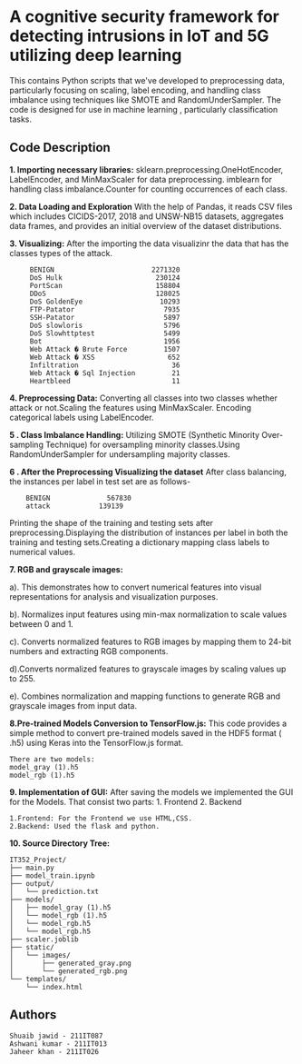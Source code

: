 
# A cognitive security framework for detecting intrusions in IoT and 5G utilizing deep learning

This contains Python scripts that we've developed to  preprocessing data, particularly focusing on scaling, label encoding, and handling class imbalance using techniques like SMOTE and RandomUnderSampler. The code is designed for use in machine learning , particularly classification tasks.







##  Code Description

__1. Importing necessary libraries:__ sklearn.preprocessing.OneHotEncoder, LabelEncoder, and MinMaxScaler for data preprocessing. imblearn for handling class imbalance.Counter for counting occurrences of each class.


__2. Data Loading and Exploration__ 
With the help of Pandas, it reads CSV files which includes  CICIDS-2017, 2018 and UNSW-NB15 datasets, aggregates data frames, and provides an initial overview of the dataset distributions.

__3. Visualizing:__
        After the importing the data visualizinr the data that has the classes types of the attack.
        
         BENIGN                        2271320
         DoS Hulk                       230124
         PortScan                       158804
         DDoS                           128025
         DoS GoldenEye                   10293
         FTP-Patator                      7935
         SSH-Patator                      5897
         DoS slowloris                    5796
         DoS Slowhttptest                 5499
         Bot                              1956
         Web Attack � Brute Force         1507
         Web Attack � XSS                  652
         Infiltration                       36
         Web Attack � Sql Injection         21
         Heartbleed                         11
__4. Preprocessing Data:__
       Converting all classes into two classes whether attack or not.Scaling the features using MinMaxScaler. Encoding categorical labels using LabelEncoder.


__5 . Class Imbalance Handling:__
Utilizing SMOTE (Synthetic Minority Over-sampling Technique) for oversampling minority classes.Using RandomUnderSampler for undersampling majority classes.

__6 . After the Preprocessing Visualizing the dataset__
After class balancing, the instances per label in test set are as follows-

     	BENIGN          	567830
     	attack	          139139
Printing the shape of the training and testing sets after preprocessing.Displaying the distribution of instances per label in both the training and testing sets.Creating a dictionary mapping class labels to numerical values.

__7. RGB and grayscale images:__

 a). This  demonstrates how to convert numerical features into visual representations for analysis and visualization purposes.

 b). Normalizes input features using min-max normalization to scale values between 0 and 1.

 c). Converts normalized features to RGB images by mapping them to 24-bit numbers and extracting RGB components.

d).Converts normalized features to grayscale images by scaling values up to 255.

e). Combines normalization and mapping functions to generate RGB and grayscale images from input data.

__8.Pre-trained Models Conversion to TensorFlow.js:__ 
This code provides a simple method to convert pre-trained models saved in the HDF5 format ( .h5) using Keras into the TensorFlow.js format.

    There are two models: 
    model_gray (1).h5
    model_rgb (1).h5
__9. Implementation of GUI:__
     After saving the models we implemented the GUI for the Models. That consist two parts: 
     1. Frontend 
     2. Backend

    1.Frontend: For the Frontend we use HTML,CSS.
    2.Backend: Used the flask and python.

__10. Source Directory Tree:__

    IT352_Project/
    ├── main.py
    ├── model_train.ipynb
    ├── output/
    │   └── prediction.txt
    ├── models/
    │   ├── model_gray (1).h5
    │   └── model_rgb (1).h5
    │   └── model_rgb.h5
    │   └── model_rgb.h5
    ├── scaler.joblib
    ├── static/
    │   └── images/
    │       ├── generated_gray.png
    │       └── generated_rgb.png
    └── templates/
        └── index.html


## Authors

    Shuaib jawid - 211IT087
    Ashwani kumar - 211IT013
    Jaheer khan - 211IT026



